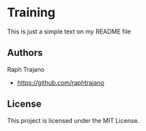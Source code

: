 # Training

This is just a simple text on my README file
## Authors

Raph Trajano
- https://github.com/raphtrajano
## License

This project is licensed under the MIT License.
